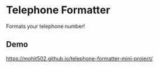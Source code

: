 
# Telephone Formatter

Formats your telephone number!



## Demo

https://mohit502.github.io/telephone-formatter-mini-project/

